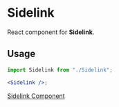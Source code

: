 # Sidelink

React component for **Sidelink**.

## Usage

```jsx
import Sidelink from "./Sidelink";

<Sidelink />;
```

[Sidelink Component](https://docs.google.com/document/d/1kRbPLbT6z_99bsqP8C6pQ_HH2DwdhT8MndiqAntd3MI/edit?usp=sharing)

